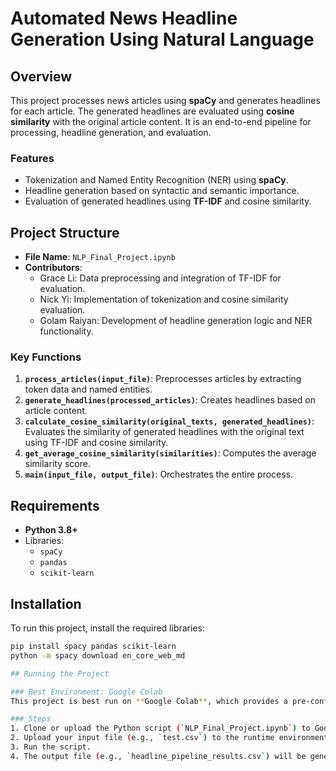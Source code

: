 # Automated News Headline Generation Using Natural Language

## Overview
This project processes news articles using **spaCy** and generates headlines for each article. The generated headlines are evaluated using **cosine similarity** with the original article content. It is an end-to-end pipeline for processing, headline generation, and evaluation.

### Features
- Tokenization and Named Entity Recognition (NER) using **spaCy**.
- Headline generation based on syntactic and semantic importance.
- Evaluation of generated headlines using **TF-IDF** and cosine similarity.

## Project Structure
- **File Name**: `NLP_Final_Project.ipynb`
- **Contributors**:
  - Grace Li: Data preprocessing and integration of TF-IDF for evaluation.
  - Nick Yi: Implementation of tokenization and cosine similarity evaluation.
  - Golam Raiyan: Development of headline generation logic and NER functionality.

### Key Functions
1. **`process_articles(input_file)`**: Preprocesses articles by extracting token data and named entities.
2. **`generate_headlines(processed_articles)`**: Creates headlines based on article content.
3. **`calculate_cosine_similarity(original_texts, generated_headlines)`**: Evaluates the similarity of generated headlines with the original text using TF-IDF and cosine similarity.
4. **`get_average_cosine_similarity(similarities)`**: Computes the average similarity score.
5. **`main(input_file, output_file)`**: Orchestrates the entire process.

## Requirements
- **Python 3.8+**
- Libraries:
  - `spaCy`
  - `pandas`
  - `scikit-learn`

## Installation
To run this project, install the required libraries:

```bash
pip install spacy pandas scikit-learn
python -m spacy download en_core_web_md

## Running the Project

### Best Environment: Google Colab
This project is best run on **Google Colab**, which provides a pre-configured Python environment and GPU/TPU support for faster processing.

### Steps
1. Clone or upload the Python script (`NLP_Final_Project.ipynb`) to Google Colab.
2. Upload your input file (e.g., `test.csv`) to the runtime environment.
3. Run the script.
4. The output file (e.g., `headline_pipeline_results.csv`) will be generated and can be downloaded.
